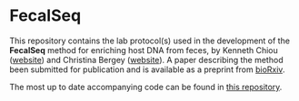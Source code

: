 # FecalSeq
This repository contains the lab protocol(s) used in the development of the **FecalSeq** method for enriching host DNA from feces, 
by Kenneth Chiou ([website](http://www.kennychiou.com)) and Christina Bergey ([website](http://www.christinabergey.com)).
A paper describing the method been submitted for publication and is available as a preprint
from [bioRxiv](http://biorxiv.org/about-biorxiv).

The most up to date accompanying code can be found in [this repository](https://github.com/bergeycm/RAD-faex).
